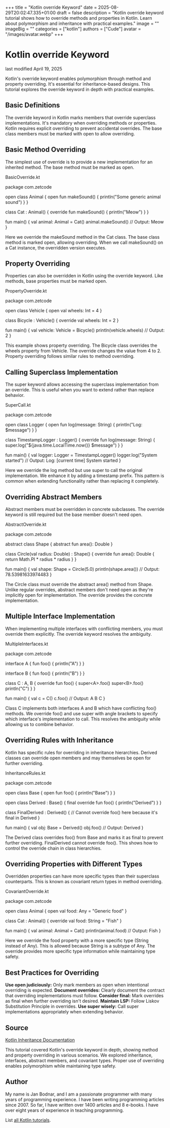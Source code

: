 +++
title = "Kotlin override Keyword"
date = 2025-08-29T20:02:47.335+01:00
draft = false
description = "Kotlin override keyword tutorial shows how to override methods and properties in Kotlin. Learn about polymorphism and inheritance with practical examples."
image = ""
imageBig = ""
categories = ["kotlin"]
authors = ["Cude"]
avatar = "/images/avatar.webp"
+++

# Kotlin override Keyword

last modified April 19, 2025

Kotlin's override keyword enables polymorphism through method and
property overriding. It's essential for inheritance-based designs. This tutorial
explores the override keyword in depth with practical examples.

## Basic Definitions

The override keyword in Kotlin marks members that override
superclass implementations. It's mandatory when overriding methods or properties.
Kotlin requires explicit overriding to prevent accidental overrides. The base
class members must be marked with open to allow overriding.

## Basic Method Overriding

The simplest use of override is to provide a new implementation for
an inherited method. The base method must be marked as open.

BasicOverride.kt
  

package com.zetcode

open class Animal {
    open fun makeSound() {
        println("Some generic animal sound")
    }
}

class Cat : Animal() {
    override fun makeSound() {
        println("Meow")
    }
}

fun main() {
    val animal: Animal = Cat()
    animal.makeSound() // Output: Meow
}

Here we override the makeSound method in the Cat class. The base
class method is marked open, allowing overriding. When we call
makeSound() on a Cat instance, the overridden version executes.

## Property Overriding

Properties can also be overridden in Kotlin using the override
keyword. Like methods, base properties must be marked open.

PropertyOverride.kt
  

package com.zetcode

open class Vehicle {
    open val wheels: Int = 4
}

class Bicycle : Vehicle() {
    override val wheels: Int = 2
}

fun main() {
    val vehicle: Vehicle = Bicycle()
    println(vehicle.wheels) // Output: 2
}

This example shows property overriding. The Bicycle class overrides the wheels
property from Vehicle. The override changes the value from 4 to 2. Property
overriding follows similar rules to method overriding.

## Calling Superclass Implementation

The super keyword allows accessing the superclass implementation
from an override. This is useful when you want to extend rather than replace
behavior.

SuperCall.kt
  

package com.zetcode

open class Logger {
    open fun log(message: String) {
        println("Log: $message")
    }
}

class TimestampLogger : Logger() {
    override fun log(message: String) {
        super.log("${java.time.LocalTime.now()} $message")
    }
}

fun main() {
    val logger: Logger = TimestampLogger()
    logger.log("System started") // Output: Log: [current time] System started
}

Here we override the log method but use super to call the original
implementation. We enhance it by adding a timestamp prefix. This pattern is
common when extending functionality rather than replacing it completely.

## Overriding Abstract Members

Abstract members must be overridden in concrete subclasses. The override
keyword is still required but the base member doesn't need open.

AbstractOverride.kt
  

package com.zetcode

abstract class Shape {
    abstract fun area(): Double
}

class Circle(val radius: Double) : Shape() {
    override fun area(): Double {
        return Math.PI * radius * radius
    }
}

fun main() {
    val shape: Shape = Circle(5.0)
    println(shape.area()) // Output: 78.53981633974483
}

The Circle class must override the abstract area() method from Shape. Unlike
regular overrides, abstract members don't need open as they're
implicitly open for implementation. The override provides the concrete
implementation.

## Multiple Interface Implementation

When implementing multiple interfaces with conflicting members, you must override
them explicitly. The override keyword resolves the ambiguity.

MultipleInterfaces.kt
  

package com.zetcode

interface A {
    fun foo() { println("A") }
}

interface B {
    fun foo() { println("B") }
}

class C : A, B {
    override fun foo() {
        super&lt;A&gt;.foo()
        super&lt;B&gt;.foo()
        println("C")
    }
}

fun main() {
    val c = C()
    c.foo() // Output: A B C
}

Class C implements both interfaces A and B which have conflicting foo() methods.
We override foo() and use super with angle brackets to specify which interface's
implementation to call. This resolves the ambiguity while allowing us to combine
behavior.

## Overriding Rules with Inheritance

Kotlin has specific rules for overriding in inheritance hierarchies. Derived
classes can override open members and may themselves be open for further
overriding.

InheritanceRules.kt
  

package com.zetcode

open class Base {
    open fun foo() { println("Base") }
}

open class Derived : Base() {
    final override fun foo() { println("Derived") }
}

class FinalDerived : Derived() {
    // Cannot override foo() here because it's final in Derived
}

fun main() {
    val obj: Base = Derived()
    obj.foo() // Output: Derived
}

The Derived class overrides foo() from Base and marks it as final to
prevent further overriding. FinalDerived cannot override foo(). This shows how to
control the override chain in class hierarchies.

## Overriding Properties with Different Types

Overridden properties can have more specific types than their superclass
counterparts. This is known as covariant return types in method overriding.

CovariantOverride.kt
  

package com.zetcode

open class Animal {
    open val food: Any = "Generic food"
}

class Cat : Animal() {
    override val food: String = "Fish"
}

fun main() {
    val animal: Animal = Cat()
    println(animal.food) // Output: Fish
}

Here we override the food property with a more specific type (String instead of
Any). This is allowed because String is a subtype of Any. The override provides
more specific type information while maintaining type safety.

## Best Practices for Overriding

**Use open judiciously:** Only mark members as open when
intentional overriding is expected.
**Document overrides:** Clearly document the contract that
overriding implementations must follow.
**Consider final:** Mark overrides as final when further
overriding isn't desired.
**Maintain LSP:** Follow Liskov Substitution Principle in
overrides.
**Use super wisely:** Call super implementations appropriately
when extending behavior.

## Source

[Kotlin Inheritance Documentation](https://kotlinlang.org/docs/inheritance.html)

This tutorial covered Kotlin's override keyword in depth, showing
method and property overriding in various scenarios. We explored inheritance,
interfaces, abstract members, and covariant types. Proper use of overriding
enables polymorphism while maintaining type safety.

## Author

My name is Jan Bodnar, and I am a passionate programmer with many years of
programming experience. I have been writing programming articles since 2007. So
far, I have written over 1400 articles and 8 e-books. I have over eight years of
experience in teaching programming.

List [all Kotlin tutorials](/kotlin/).